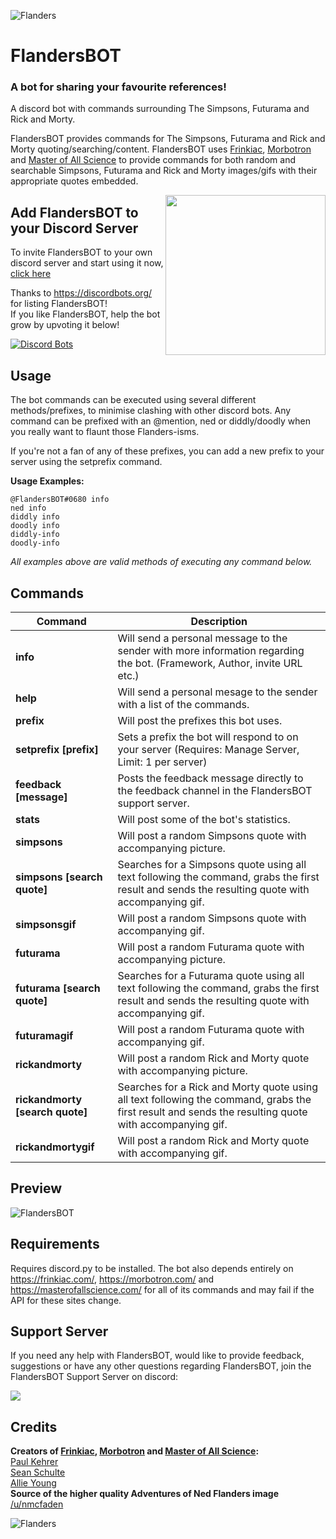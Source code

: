 ![Flanders](https://MitchellAW.github.io/images/flanders-banner.png)

# FlandersBOT
### A bot for sharing your favourite references! 

A discord bot with commands surrounding The Simpsons, Futurama and Rick and Morty.

FlandersBOT provides commands for The Simpsons, Futurama and Rick and Morty quoting/searching/content. FlandersBOT uses [Frinkiac](https://frinkiac.com/), [Morbotron](https://morbotron.com/) and [Master of All Science](https://masterofallscience.com/) to provide commands for both random and searchable Simpsons, Futurama and Rick and Morty images/gifs with their appropriate quotes embedded.

<img align="right" src="https://MitchellAW.github.io/images/flanders-circle.png" height="256" width="256"></img>
## Add FlandersBOT to your Discord Server
To invite FlandersBOT to your own discord server and start using it now, [click here](https://discordapp.com/oauth2/authorize?client_id=221609683562135553&scope=bot&permissions=19456)

Thanks to https://discordbots.org/ for listing FlandersBOT!  
If you like FlandersBOT, help the bot grow by upvoting it below!

[![Discord Bots](https://discordbots.org/api/widget/221609683562135553.svg)](https://discordbots.org/bot/221609683562135553)

## Usage
The bot commands can be executed using several different methods/prefixes, to minimise clashing with other discord bots. Any command can be prefixed with an @mention, ned or diddly/doodly when you really want to flaunt those Flanders-isms.

If you're not a fan of any of these prefixes, you can add a new prefix to your server using the setprefix command.

**Usage Examples:**

`@FlandersBOT#0680 info`  
`ned info`  
`diddly info`  
`doodly info`  
`diddly-info`  
`doodly-info`

*All examples above are valid methods of executing any command below.*

## Commands
| **Command** | **Description** |
| --- | --- |
| **info** | Will send a personal message to the sender with more information   regarding the bot. (Framework, Author, invite URL etc.) |
| **help** | Will send a personal mesage to the sender with a list of the commands. |
| **prefix** | Will post the prefixes this bot uses. |
| **setprefix [prefix]** | Sets a prefix the bot will respond to on your server (Requires: Manage Server, Limit: 1 per server) |
| **feedback [message]** | Posts the feedback message directly to the feedback channel in the FlandersBOT support server.
| **stats** | Will post some of the bot's statistics. |
| **simpsons** | Will post a random Simpsons quote with accompanying picture. |
| **simpsons [search quote]** | Searches for a Simpsons quote using all text following the command, grabs the first result and sends the resulting quote with accompanying gif. |
| **simpsonsgif** | Will post a random Simpsons quote with accompanying gif. |
| **futurama** | Will post a random Futurama quote with accompanying picture. |
| **futurama [search quote]** | Searches for a Futurama quote using all text following the command, grabs the first result and sends the resulting quote with accompanying gif. |
| **futuramagif** | Will post a random Futurama quote with accompanying gif. |
| **rickandmorty** | Will post a random Rick and Morty quote with accompanying picture. |
| **rickandmorty [search quote]** | Searches for a Rick and Morty quote using all text following the command, grabs the first result and sends the resulting quote with accompanying gif. |
| **rickandmortygif** | Will post a random Rick and Morty quote with accompanying gif. |

## Preview
![FlandersBOT](https://media.giphy.com/media/3o7522dwW8Bj5zNez6/giphy.gif)

## Requirements
Requires discord.py to be installed.
The bot also depends entirely on https://frinkiac.com/, https://morbotron.com/ and https://masterofallscience.com/ for all of its commands and may fail if the API for these sites change.

## Support Server
If you need any help with FlandersBOT, would like to provide feedback, suggestions or have any other questions regarding FlandersBOT, join the FlandersBOT Support Server on discord:

[<img src="https://discordapp.com/api/guilds/403154226790006784/widget.png?style=shield">](https://discord.gg/xMmxMYg)


## Credits
**Creators of [Frinkiac](https://frinkiac.com/), [Morbotron](https://morbotron.com/) and [Master of All Science](https://masterofallscience.com/):**  
[Paul Kehrer](https://twitter.com/reaperhulk)  
[Sean Schulte](https://twitter.com/sirsean)  
[Allie Young](https://twitter.com/seriousallie)  
**Source of the higher quality Adventures of Ned Flanders image**  
[/u/nmcfaden](https://i.redd.it/3m7txitrcjgy.png)

![Flanders](https://MitchellAW.github.io/images/flanders.png)

